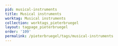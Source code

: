 ```yaml
---
pid: musical-instruments
title: Musical instruments
worktag: Musical instruments
collection: worktags_pieterbruegel
layout: tagpage_pieterbruegel
order: '109'
permalink: /pieterbruegel/tags/musical-instruments
---
```

